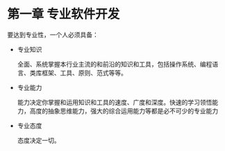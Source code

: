 # 第一章 专业软件开发



要达到专业性，一个人必须具备：

* 专业知识

	全面、系统掌握本行业主流的和前沿的知识和工具，包括操作系统、编程语言、类库框架、工具、原则、范式等等。
	
* 专业能力

	能力决定你掌握和运用知识和工具的速度、广度和深度。快速的学习领悟能力，高度的抽象思维能力，强大的综合运用能力等都是必不可少的专业能力

* 专业态度

	态度决定一切。

